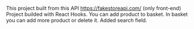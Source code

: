 This project built from this API https://fakestoreapi.com/ (only front-end)
Project builded with React Hooks.
You can add product to basket. 
In basket you can add more product or delete it.
Added search field.
